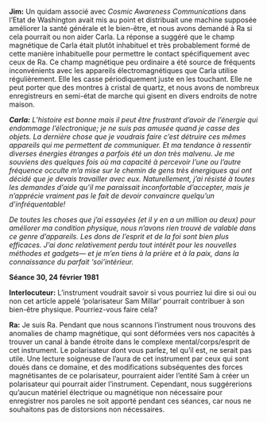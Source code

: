 <p><strong>Jim:</strong> Un quidam associé avec <em>Cosmic Awareness Communications</em> dans l’Etat de Washington avait mis au point et distribuait une machine supposée améliorer la santé générale et le bien-être, et nous avons demandé à Ra si cela pourrait ou non aider Carla. La réponse a suggéré que le champ magnétique de Carla était plutôt inhabituel et très probablement formé de cette manière inhabituelle pour permettre le contact spécifiquement avec ceux de Ra. Ce champ magnétique peu ordinaire a été source de fréquents inconvénients avec les appareils électromagnétiques que Carla utilise régulièrement. Elle les casse périodiquement juste en les touchant. Elle ne peut porter que des montres à cristal de quartz, et nous avons de nombreux enregistreurs en semi-état de marche qui gisent en divers endroits de notre maison.</p>
<p><em><strong>Carla:</strong> L’histoire est bonne mais il peut être frustrant d’avoir de l’énergie qui endommage l’électronique; je ne suis pas amusée quand je casse des objets. La dernière chose que je voudrais faire c’est détruire ces mêmes appareils qui me permettent de communiquer. Et ma tendance à ressentir diverses énergies étranges a parfois été un don très malvenu. Je me souviens des quelques fois où ma capacité à percevoir l’une ou l’autre fréquence occulte m’a mise sur le chemin de gens très énergiques qui ont décidé que je devais travailler avec eux. Naturellement, j’ai résisté à toutes les demandes d’aide qu’il me paraissait inconfortable d’accepter, mais je n’apprécie vraiment pas le fait de devoir convaincre quelqu’un d’infréquentable!</em></p>
<p><em>De toutes les choses que j’ai essayées (et il y en a un million ou deux) pour améliorer ma condition physique, nous n’avons rien trouvé de valable dans ce genre d’appareils. Les dons de l’esprit et de la foi sont bien plus efficaces. J’ai donc relativement perdu tout intérêt pour les nouvelles méthodes et gadgets— et je m’en tiens à la prière et à la paix, dans la connaissance du parfait ‘soi’intérieur.</em></p>
<p><strong>Séance 30, 24 février 1981</strong></p>
<p><strong>Interlocuteur:</strong> L’instrument voudrait savoir si vous pourriez lui dire si oui ou non cet article appelé ‘polarisateur Sam Millar’ pourrait contribuer à son bien-être physique. Pourriez-vous faire cela?</p>
<p><strong>Ra:</strong> Je suis Ra. Pendant que nous scannons l’instrument nous trouvons des anomalies de champ magnétique, qui sont déformées vers nos capacités à trouver un canal à bande étroite dans le complexe mental/corps/esprit de cet instrument. Le polarisateur dont vous parlez, tel qu’il est, ne serait pas utile. Une lecture soigneuse de l’aura de cet instrument par ceux qui sont doués dans ce domaine, et des modifications subséquentes des forces magnétisantes de ce polarisateur, pourraient aider l’entité Sam à créer un polarisateur qui pourrait aider l’instrument. Cependant, nous suggérerions qu’aucun matériel électrique ou magnétique non nécessaire pour enregistrer nos paroles ne soit apporté pendant ces séances, car nous ne souhaitons pas de distorsions non nécessaires.</p>